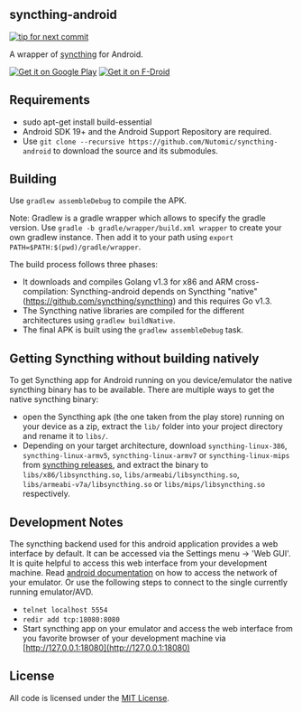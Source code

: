 ## syncthing-android

[![tip for next commit](https://tip4commit.com/projects/914.svg)](https://tip4commit.com/github/Nutomic/syncthing-android)

A wrapper of [syncthing](https://github.com/syncthing/syncthing) for Android.

[![Get it on Google Play](https://developer.android.com/images/brand/en_generic_rgb_wo_60.png)](https://play.google.com/store/apps/details?id=com.nutomic.syncthingandroid) [![Get it on F-Droid](https://f-droid.org/wiki/images/0/06/F-Droid-button_get-it-on.png)](https://f-droid.org/repository/browse/?fdid=com.nutomic.syncthingandroid)

## Requirements
- sudo apt-get install build-essential
- Android SDK 19+ and the Android Support Repository are required.
- Use `git clone --recursive https://github.com/Nutomic/syncthing-android` to download the source and its submodules.

## Building

Use `gradlew assembleDebug` to compile the APK.

Note: Gradlew is a gradle wrapper which allows to specify the gradle version. Use `gradle -b gradle/wrapper/build.xml wrapper` to create your own gradlew instance. Then add it to your path using `export PATH=$PATH:$(pwd)/gradle/wrapper`.

The build process follows three phases:
- It downloads and compiles Golang v1.3 for x86 and ARM cross-compilation: Syncthing-android depends on Syncthing "native" (https://github.com/syncthing/syncthing) and this requires Go v1.3.
- The Syncthing native libraries are compiled for the different architectures using `gradlew buildNative`.
- The final APK is built using the `gradlew assembleDebug` task.


## Getting Syncthing without building natively

To get Syncthing app for Android running on you device/emulator the native syncthing binary has to be available. There are multiple ways to get the native syncthing binary:
- open the Syncthing apk (the one taken from the play store) running on your device as a zip, extract the `lib/` folder into your project directory and rename it to `libs/`.
- Depending on your target architecture, download `syncthing-linux-386`, `syncthing-linux-armv5`, `syncthing-linux-armv7` or `syncthing-linux-mips` from [syncthing releases](https://github.com/calmh/syncthing/releases), and extract the binary to `libs/x86/libsyncthing.so`, `libs/armeabi/libsyncthing.so`, `libs/armeabi-v7a/libsyncthing.so` or `libs/mips/libsyncthing.so` respectively.


## Development Notes

The syncthing backend used for this android application provides a web interface by default. It can be accessed via the Settings menu -> 'Web GUI'. It is quite helpful to access this web interface from your development machine. Read [android documentation](http://developer.android.com/tools/devices/emulator.html#redirection) on how to access the network of your emulator. Or use the following steps to connect to the single currently running emulator/AVD.
- `telnet localhost 5554`
- `redir add tcp:18080:8080`
- Start syncthing app on your emulator and access the web interface from you favorite browser of your development machine via [http://127.0.0.1:18080](http://127.0.0.1:18080)

## License

All code is licensed under the [MIT License](https://github.com/Nutomic/syncthing-android/blob/master/LICENSE).
